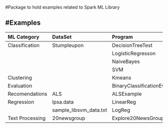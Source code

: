 #Package to hold examples related to Spark ML Library


#Examples
----------


|ML Category   | DataSet     | Program                | Description |
|:-------------|:------------|:-----------------------|:-----------:|
|Classification| Stumpleupon |DecisionTreeTest        | |
|              |             |LogisticRegresson       | |
|              |             |NaiveBayes              | |
|              |             |SVM                     | |
|Clustering    |             |Kmeans                  | TODO|
|Evaluation    |             |BinaryClassificationEval|
|Recomendations|ALS          |ALSExample              | |
|Regression    |lpsa.data    |LinearReg               | |
|              |sample_libsvm_data.txt | LogReg       | |
|Text Processing | 20newsgroup | Explore20NewsGroup | |
